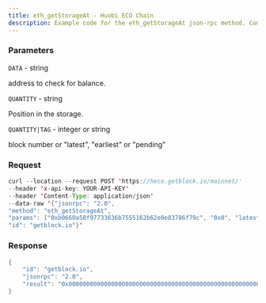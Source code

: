 ```yaml
---
title: eth_getStorageAt - Huobi ECO Chain
description: Example code for the eth_getStorageAt json-rpc method. Сomplete guide on how to use eth_getStorageAt json-rpc in GetBlock.io Web3 documentation.
---
```


### Parameters


`DATA` - string

address to check for balance.

`QUANTITY` - string

Position in the storage.

`QUANTITY|TAG` - integer or string

block number or "latest", "earliest" or "pending"

### Request

``` java
curl --location --request POST 'https://heco.getblock.io/mainnet/' 
--header 'x-api-key: YOUR-API-KEY' 
--header 'Content-Type: application/json' 
--data-raw '{"jsonrpc": "2.0",
"method": "eth_getStorageAt",
"params": ["0xb0660a58f97733636b7555162b62e0e83786f79c", "0x0", "latest"],
"id": "getblock.io"}'
```

###  Response

``` java
{
    "id": "getblock.io",
    "jsonrpc": "2.0",
    "result": "0x0000000000000000000000000000000000000000000000000000000000000000"
}
```

